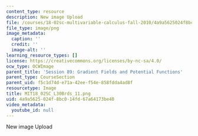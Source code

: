 ```yaml
---
content_type: resource
description: New image Upload
file: /courses/18-02sc-multivariable-calculus-fall-2010/4a9a5625024f8bc014fd67a64173be40_MIT18_02SC_L30Brds_11.png
file_type: image/png
image_metadata:
  caption: ''
  credit: ''
  image-alt: ''
learning_resource_types: []
license: https://creativecommons.org/licenses/by-nc-sa/4.0/
ocw_type: OCWImage
parent_title: 'Session 89: Gradient Fields and Potential Functions'
parent_type: CourseSection
parent_uid: f5c1d74d-e71a-42ee-f54e-858fdda4ad8f
resourcetype: Image
title: MIT18_02SC_L30Brds_11.png
uid: 4a9a5625-024f-8bc0-14fd-67a64173be40
video_metadata:
  youtube_id: null
---
```

New image Upload